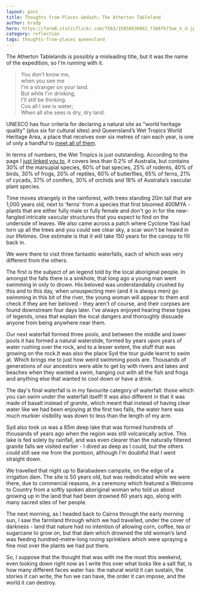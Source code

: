```yaml
---
layout: post
title: Thoughts from Places &mdash; The Atherton Tableland
author: bradp
hero: https://farm8.staticflickr.com/7563/15858030082_f366f673ae_k_d.jpg
category: reflection
tags: thoughts-from-places queensland
---
```


The Atherton Tablelands is possibly a misleading title, but it was the name of the expedition, so I'm running with it.

>You don't know me,  
>when you see me  
>I'm a stranger on your land.  
>But while I'm drinking,  
>I'll still be thinking.  
>Cos all I see is water;  
>When all she sees is dry, dry land.  

UNESCO has four criteria for declaring a natural site as "world heritage quality” (plus six for cultural sites) and Queensland’s Wet Tropics World Heritage Area, a place that receives over six metres of rain each year, is one of only a handful to <a href="http://whc.unesco.org/en/list/486" target="_blank">meet all of them</a>.

In terms of numbers, the Wet Tropics is just outstanding. According to the page I <a href="http://whc.unesco.org/en/list/486" target="_blank">just linked you to</a>, it covers less than 0.2% of Australia, but contains 30% of the marsupial species, 60% of bat species, 25% of rodents, 40% of birds, 30% of frogs, 20% of reptiles, 60% of butterflies, 65% of ferns, 21% of cycads, 37% of conifers, 30% of orchids and 18% of Australia’s vascular plant species.

Time moves strangely in the rainforest, with trees standing 20m tall that are 1,000 years old, next to 'ferns' from a species that first bloomed 400MYA - plants that are either fully male or fully female and don't go in for the new-fangled intricate vascular structures that you expect to find on the underside of leaves. We also came across a patch where Cyclone Yasi had torn up all the trees and you could see clear sky, a scar won't be healed in our lifetimes. One estimate is that it will take 150 years for the canopy to fill back in.

<!--more-->

We were there to visit three fantastic waterfalls, each of which was very different from the others.

The first is the subject of an legend told by the local aboriginal people. In amongst the falls there is a sinkhole, that long ago a young man went swimming in only to drown. His beloved was understandably crushed by this and to this day, when unsuspecting men (and it is always men) go swimming in this bit of the river, the young woman will appear to them and check if they are her beloved - they aren't of course, and their corpses are found downstream four days later. I’ve always enjoyed hearing these types of legends, ones that explain the local dangers and thoroughly dissuade anyone from being anywhere near them.

Our next waterfall formed three pools, and between the middle and lower pools it has formed a natural waterslide, formed by years upon years of water rushing over the rock, and to a lesser extent, the stuff that was growing on the rock.It was also the place Syd the tour guide learnt to swim at. Which brings me to just how weird swimming pools are. Thousands of generations of our ancestors were able to get by with rivers and lakes and beaches when they wanted a swim, hanging out with all the fish and frogs and anything else that wanted to cool down or have a drink.

The day's final waterfall is in my favourite category of waterfall: those which you can swim under the waterfall itself! It was also different in that it was made of basalt instead of granite, which meant that instead of having clear water like we had been enjoying at the first two falls, the water here was much murkier visibility was down to less than the length of my arm.

Syd also took us was a 65m deep lake that was formed hundreds of thousands of years ago when the region was still volcanically active. This lake is fed solely by rainfall, and was even clearer than the naturally filtered granite falls we visited earlier - I dived as deep as I could, but the others could still see me from the pontoon, although I'm doubtful that I went straight down.

We travelled that night up to Barabadeen campsite, on the edge of a irrigation dam. The site is 50 years old, but was rededicated while we were there, due to commercial reasons, in a ceremony which featured a Welcome to Country from a softly spoken aboriginal woman who told us about growing up in the land that had been drowned 60 years ago, along with many sacred sites of her people.

The next morning, as I headed back to Cairns through the early morning sun, I saw the farmland through which we had travelled, under the cover of darkness - land that nature had no intention of allowing corn, coffee, tea or sugarcane to grow on, but that dam which drowned the old woman’s land was feeding hundred-metre-long roving sprinklers which were spraying a fine mist over the plants we had put there.

So, I suppose that the thought that was with me the most this weekend, even looking down right now as I write this over what looks like a salt flat, is how many different faces water has: the natural world it can sustain, the stories it can write, the fun we can have, the order it can impose, and the world it can destroy.